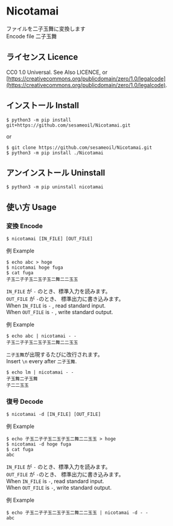 # Nicotamai

ファイルを二子玉舞に変換します  
Encode file 二子玉舞

## ライセンス Licence

CC0 1.0 Universal.
See Also LICENCE, or [https://creativecommons.org/publicdomain/zero/1.0/legalcode](https://creativecommons.org/publicdomain/zero/1.0/legalcode).

## インストール Install

```
$ python3 -m pip install git+https://github.com/sesameoil/Nicotamai.git
```

or

```
$ git clone https://github.com/sesameoil/Nicotamai.git
$ python3 -m pip install ./Nicotamai
```

## アンインストール Uninstall

```
$ python3 -m pip uninstall nicotamai
```

## 使い方 Usage

### 変換 Encode

```
$ nicotamai [IN_FILE] [OUT_FILE]
```

例  Example

```
$ echo abc > hoge
$ nicotamai hoge fuga
$ cat fuga
子玉二子子玉二玉子玉二舞二二玉玉
```
`IN_FILE` が  `-` のとき、標準入力を読みます。  
`OUT_FILE` が  `-`のとき、 標準出力に書き込みます。  
When `IN_FILE`  is  `-` , read standard input.  
When `OUT_FILE` is  `-` , write standard output.  
  
例 Example

```
$ echo abc | nicotamai - -
子玉二子子玉二玉子玉二舞二二玉玉
```

`二子玉舞`が出現するたびに改行されます。  
Insert `\n` every after `二子玉舞`.

```
$ echo lm | nicotamai - -
子玉舞二子玉舞
子二二玉玉
```

### 復号 Decode

```
$ nicotamai -d [IN_FILE] [OUT_FILE]
```

例 Example

```
$ echo 子玉二子子玉二玉子玉二舞二二玉玉 > hoge
$ nicotamai -d hoge fuga
$ cat fuga
abc
```

`IN_FILE` が  `-` のとき、標準入力を読みます。  
`OUT_FILE` が  `-`のとき、 標準出力に書き込みます。  
When `IN_FILE` is `-`, read standard input.  
When `OUT_FILE` is `-`, write standard output.

例 Example

```
$ echo 子玉二子子玉二玉子玉二舞二二玉玉 | nicotamai -d - -
abc
```
